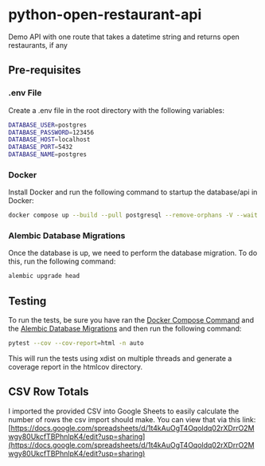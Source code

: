 # python-open-restaurant-api

Demo API with one route that takes a datetime string and returns open restaurants, if any

## Pre-requisites

### .env File

Create a .env file in the root directory with the following variables:

```sh
DATABASE_USER=postgres
DATABASE_PASSWORD=123456
DATABASE_HOST=localhost
DATABASE_PORT=5432
DATABASE_NAME=postgres
```

### Docker

Install Docker and run the following command to startup the database/api in Docker:

```sh
docker compose up --build --pull postgresql --remove-orphans -V --wait
```

### Alembic Database Migrations

Once the database is up, we need to perform the database migration. To do this, run the following command:

```sh
alembic upgrade head
```

## Testing

To run the tests, be sure you have ran the [Docker Compose Command](#docker) and the [Alembic Database Migrations](#alembic-database-migrations) and then run the following command:

```sh
pytest --cov --cov-report=html -n auto
```

This will run the tests using xdist on multiple threads and generate a coverage report in the htmlcov directory.

## CSV Row Totals

I imported the provided CSV into Google Sheets to easily calculate the number of rows the csv import should make. You can view that via this link: [https://docs.google.com/spreadsheets/d/1t4kAuOgT4Oqoldq02rXDrrO2Mwgy80UkcfTBPhnlpK4/edit?usp=sharing](https://docs.google.com/spreadsheets/d/1t4kAuOgT4Oqoldq02rXDrrO2Mwgy80UkcfTBPhnlpK4/edit?usp=sharing)
